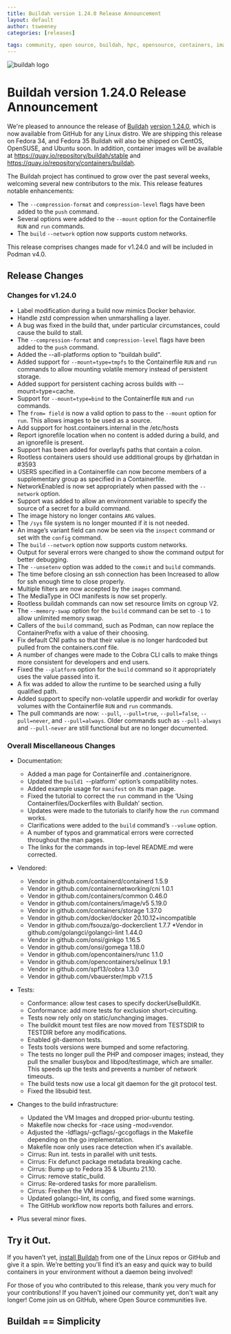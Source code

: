 ```yaml
---
title: Buildah version 1.24.0 Release Announcement
layout: default
author: tsweeney
categories: [releases]

tags: community, open source, buildah, hpc, opensource, containers, images, image
---
```

![buildah logo](https://buildah.io/images/buildah.png)

# Buildah version 1.24.0 Release Announcement

We're pleased to announce the release of [Buildah](https://github.com/containers/buildah) [version 1.24.0](https://github.com/containers/buildah/releases/tag/v1.24.0), which is now available from GitHub for any Linux distro.  We are shipping this release on Fedora 34, and Fedora 35  Buildah will also be shipped on CentOS, OpenSUSE, and Ubuntu soon.  In addition, container images will be available at https://quay.io/repository/buildah/stable and https://quay.io/repository/containers/buildah.

The Buildah project has continued to grow over the past several weeks, welcoming several new contributors to the mix.  This release features notable enhancements: 
<!--readmore -->
 * The `--compression-format` and `compression-level` flags have been added to the `push` command.
 * Several options were added to the `--mount` option for the Containerfile `RUN`  and `run` commands.
 * The `build` `--network` option now supports custom networks.

This release comprises changes made for v1.24.0 and will be included in Podman v4.0.

## Release Changes

### Changes for v1.24.0
   * Label modification during a build now mimics Docker behavior.
   * Handle zstd compression when unmarshalling a layer.
   * A bug was fixed in the build that, under particular circumstances, could cause the build to stall.
   * The `--compression-format` and `compression-level` flags have been added to the `push` command.
   * Added the --all-platforms option to "buildah build".
   * Added support for `--mount=type=tmpfs` to the Containerfile `RUN`  and `run` commands to allow mounting volatile memory instead of persistent storage.
   * Added support for persistent caching across builds with --mount=type=cache.
   * Support for  `--mount=type=bind` to the Containerfile `RUN`  and `run` commands.
   * The `from= field` is now a valid option to pass to the `--mount` option for `run`.  This allows images to be used as a source.
   * Add support for host.containers.internal in the /etc/hosts
   * Report ignorefile location when no content is added during a build, and an ignorefile is present.
   * Support has been added for overlayfs paths that contain a colon.
   * Rootless containers users should use additional groups by @rhatdan in #3593
   * USERS specified in a Containerfile can now become members of a supplementary group as specified in a Containerfile.
   * NetworkEnabled is now set appropriately when passed with the `--network` option.
   * Support was added to allow an environment variable to specify the source of a secret for a build command.
   * The image history no longer contains `ARG` values. 
   * The `/sys` file system is no longer mounted if it is not needed.
   * An image’s variant field can now be seen via the `inspect` command or set with the `config` command.
   * The `build` `--network` option now supports custom networks.
   * Output for several errors were changed to show the command output for better debugging.
   * The  `--unsetenv` option was added to the `commit` and `build` commands.
   * The time before closing an ssh connection has been Increased to allow for ssh enough time to close properly.
   * Multiple filters are now accepted by the `images` command.
   * The MediaType in OCI manifests is now set properly.
   * Rootless buildah commands can now set resource limits on cgroup V2.
   * The `--memory-swap` option for the `build` command can be set to `-1` to allow unlimited memory swap.
   * Callers of the `build` command, such as Podman, can now replace the ContainerPrefix with a value of their choosing.
   * Fix default CNI paths so that their value is no longer hardcoded but pulled from the containers.conf file.
   * A number of changes were made to the Cobra CLI calls to make things more consistent for developers and end users.
   * Fixed the  `--platform` option for the `build` command so it appropriately uses the value passed into it.
   * A fix was added to allow the runtime to be searched using a fully qualified path.
   * Added support to specify non-volatile upperdir and workdir for overlay volumes with the Containerfile `RUN`  and `run` commands.
   * The pull commands are now: `--pull`, `--pull=true`, `--pull=false`, `--pull=never`, and `--pull=always`.  Older commands such as `--pull-always` and `--pull-never` are still functional but are no longer documented.

### Overall Miscellaneous Changes  
* Documentation:
   * Added a man page for Containerfile and .containerignore.
   * Updated the `build1 `--platform' option’s compatibility notes.
   * Added example usage for `manifest` on its man page.
   * Fixed the tutorial to correct the `run` command in the ‘Using Containerfiles/Dockerfiles with Buildah’ section.
   * Updates were made to the tutorials to clarify how the `run` command works.
   * Clarifications were added to the `build` command’s `--volume` option.
   * A number of typos and grammatical errors were corrected throughout the man pages.
   * The links for the commands in top-level README.md were corrected.

* Vendored:
   * Vendor in github.com/containerd/containerd 1.5.9
   * Vendor in github.com/containernetworking/cni 1.0.1
   * Vendor in github.com/containers/common 0.46.0
   * Vendor in github.com/containers/image/v5 5.19.0
   * Vendor in github.com/containers/storage 1.37.0 
   * Vendor in github.com/docker/docker 20.10.12+incompatible
   * Vendor in github.com/fsouza/go-dockerclient 1.7.7
   *Vendor in github.com/golangci/golangci-lint 1.44.0
   * Vendor in github.com/onsi/ginkgo 1.16.5
   * Vendor in github.com/onsi/gomega 1.18.0
   * Vendor in github.com/opencontainers/runc 1.1.0
   * Vendor in github.com/opencontainers/selinux 1.9.1
   * Vendor in github.com/spf13/cobra 1.3.0 
   * Vendor in github.com/vbauerster/mpb v7.1.5 

* Tests:
   * Conformance: allow test cases to specify dockerUseBuildKit.
   * Conformance: add more tests for exclusion short-circuiting.
   * Tests now rely only on static/unchanging images.
   * The buildkit mount test files are now moved from TESTSDIR to TESTDIR before any modifications.
   * Enabled git-daemon tests.
   * Tests tools versions were bumped and some refactoring.
   * The tests no longer pull the PHP and composer images; instead, they pull the smaller busybox and libpod/testimage, which are smaller.  This speeds up the tests and prevents a number of network timeouts.
   * The build tests now use a local git daemon for the git protocol test.
   * Fixed the libsubid test.

* Changes to the build infrastructure:
   * Updated the  VM Images and dropped prior-ubuntu testing.
   * Makefile now checks for -race using -mod=vendor.
   * Adjusted the -ldflags/-gcflags/-gccgoflags in the Makefile depending on the go implementation.
   * Makefile now only uses race detection when it's available.
   * Cirrus: Run int. tests in parallel with unit tests.
   * Cirrus: Fix defunct package metadata breaking cache.
   * Cirrus: Bump up to Fedora 35 & Ubuntu 21.10.
   * Cirrus: remove static_build.
   * Cirrus: Re-ordered tasks for more parallelism.
   * Cirrus: Freshen the VM images 
   * Updated golangci-lint, its config, and fixed some warnings.
   * The GitHub workflow now reports both failures and errors.

* Plus several minor fixes.

## Try it Out.
 
If you haven’t yet, [install Buildah](https://github.com/containers/buildah/blob/master/install.md) from one of the Linux repos or GitHub and give it a spin.  We’re betting you'll find it’s an easy and quick way to build containers in your environment without a daemon being involved!

For those of you who contributed to this release, thank you very much for your contributions!  If you haven't joined our community yet, don't wait any longer!  Come join us on GitHub, where Open Source communities live.

## Buildah == Simplicity




